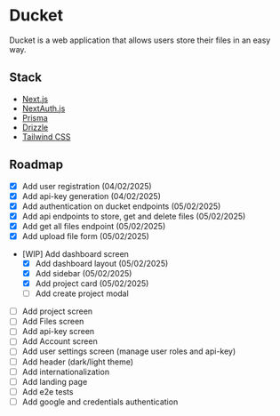 # Ducket

Ducket is a web application that allows users store their files in an easy way.

## Stack

- [Next.js](https://nextjs.org)
- [NextAuth.js](https://next-auth.js.org)
- [Prisma](https://prisma.io)
- [Drizzle](https://orm.drizzle.team)
- [Tailwind CSS](https://tailwindcss.com)

## Roadmap

- [x] Add user registration (04/02/2025)
- [x] Add api-key generation (04/02/2025)
- [x] Add authentication on ducket endpoints (05/02/2025)
- [x] Add api endpoints to store, get and delete files (05/02/2025)
- [x] Add get all files endpoint (05/02/2025)
- [x] Add upload file form (05/02/2025)
- [WIP] Add dashboard screen 
  - [x] Add dashboard layout (05/02/2025)
  - [x] Add sidebar (05/02/2025)
  - [x] Add project card (05/02/2025)
  - [ ] Add create project modal
- [ ] Add project screen
- [ ] Add Files screen
- [ ] Add api-key screen
- [ ] Add Account screen
- [ ] Add user settings screen (manage user roles and api-key)
- [ ] Add header (dark/light theme)
- [ ] Add internationalization
- [ ] Add landing page
- [ ] Add e2e tests
- [ ] Add google and credentials authentication
